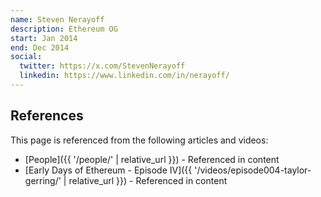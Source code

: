 ```yaml
---
name: Steven Nerayoff
description: Ethereum OG
start: Jan 2014
end: Dec 2014
social:
  twitter: https://x.com/StevenNerayoff
  linkedin: https://www.linkedin.com/in/nerayoff/
---
```


## References

This page is referenced from the following articles and videos:

- [People]({{ '/people/' | relative_url }}) - Referenced in content
- [Early Days of Ethereum - Episode IV]({{ '/videos/episode004-taylor-gerring/' | relative_url }}) - Referenced in content